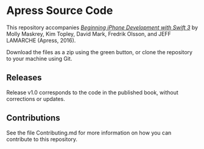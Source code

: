 # Apress Source Code

This repository accompanies [*Beginning iPhone Development with Swift 3*](http://www.apress.com/9781484222225) by Molly Maskrey, Kim Topley, David Mark, Fredrik Olsson, and JEFF LAMARCHE (Apress, 2016).

[comment]: #cover

Download the files as a zip using the green button, or clone the repository to your machine using Git.

## Releases

Release v1.0 corresponds to the code in the published book, without corrections or updates.

## Contributions

See the file Contributing.md for more information on how you can contribute to this repository.

